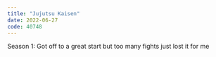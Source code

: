 ```yaml
---
title: "Jujutsu Kaisen"
date: 2022-06-27
code: 40748
---
```

Season 1: Got off to a great start but too many fights just lost it for me